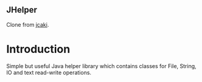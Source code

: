 JHelper
------
Clone from [jcaki](https://code.google.com/p/jcaki/).

# Introduction
Simple but useful Java helper library which contains classes for File, String, IO and text read-write operations.